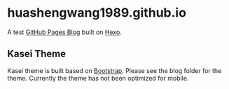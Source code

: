 # huashengwang1989.github.io
A test [GitHub Pages Blog](https://huashengwang1989.github.io "カセイちゃんの動物園") built on [Hexo](https://hexo.io).

## Kasei Theme
Kasei theme is built based on [Bootstrap](http://getbootstrap.com).
Please see the blog folder for the theme.
Currently the theme has not been optimized for mobile.
